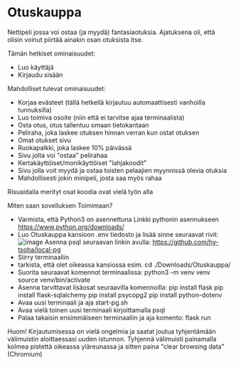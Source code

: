 # Otuskauppa
Nettipeli jossa voi ostaa (ja myydä) fantasiaotuksia. Ajatuksena oli, että olisin voinut piirtää ainakin osan otuksista itse. 

Tämän hetkiset ominaisuudet:
- Luo käyttäjä
- Kirjaudu sisään


Mahdolliset tulevat ominaisuudet:
- Korjaa evästeet (tällä hetkellä kirjautuu automaattisesti vanhoilla tunnuksilla)
- Luo toimiva osoite (niin että ei tarvitse ajaa terminaalista)
- Osta otus, otus tallentuu omaan tietokantaan
- Peliraha, joka laskee otuksen hinnan verran kun ostat otuksen
- Omat otukset sivu
- Ruokapalkki, joka laskee 10% päivässä
- Sivu jolta voi "ostaa" pelirahaa
- Kertakäyttöiset/monikäyttöiset "lahjakoodit"
- Sivu jolla voit myydä ja ostaa toisten pelaajien myynnissä olevia otuksia
- Mahdollisesti jokin minipeli, josta saa myös rahaa

Risuaidalla merityt osat koodia ovat vielä työn alla

Miten saan sovelluksen Toimimaan?

- Varmista, että Python3 on asennettuna
Linkki pythonin asennukseen https://www.python.org/downloads/
- Luo Otuskauppa kansioon .env tiedosto ja lisää sinne seuraavat rivit:
  ![image](https://github.com/Sampinen/Otuskauppa/assets/149503786/405b4c88-ed26-48b0-8b9b-897479c1a30c)
Asenna psql seuraavan linkin avulla: https://github.com/hy-tsoha/local-pg
- Siirry terminaaliin
- tarkista, että olet oikeassa kansiossa esim. cd ./Downloads/Otuskauppa/
- Suorita seuraavat komennot terminaalissa:
python3 -m venv venv
source venv/bin/activate
- Asenna tarvittavat lisäosat seuraavilla komennoilla:
pip install flask
pip install flask-sqlalchemy
pip install psycopg2
pip install python-dotenv
- Avaa uusi terminaali ja aja start-pg.sh
- Avaa vielä toinen uusi terminaali kirjoittamalla psql
- Palaa takaisin ensimmäiseen terminaaliin ja aja komento: flask run

Huom! Kirjautumisessa on vielä ongelmia ja saatat joutua tyhjentämään välimuistin aloittaessasi uuden istunnon.
Tyhjennä välimuisti painamalla kolmea pistettä oikeassa yläreunassa ja sitten paina "clear browsing data" (Chromium)






